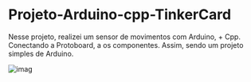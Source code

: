 # Projeto-Arduino-cpp-TinkerCard
 
  Nesse projeto, realizei um sensor de movimentos com Arduino, + Cpp. Conectando a Protoboard, a os componentes. Assim, sendo um projeto simples de Arduino.


  
![imag](https://github.com/user-attachments/assets/a318b6ee-bb10-40b8-add4-95fb8471fec1)
